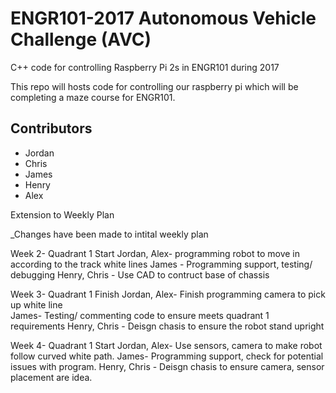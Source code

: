 # ENGR101-2017 Autonomous Vehicle Challenge (AVC)

C++ code for controlling Raspberry Pi 2s in ENGR101 during 2017

This repo will hosts code for controlling our raspberry pi which will be completing a maze course for ENGR101.

## Contributors
- Jordan
- Chris
- James
- Henry
- Alex


Extension to Weekly Plan

_Changes have been made to intital weekly plan

Week 2- Quadrant 1 Start 
	Jordan, Alex- programming robot to move in according to the track white lines
	James - Programming support, testing/ debugging
	Henry, Chris - Use CAD to contruct base of chassis


Week 3- Quadrant 1 Finish 
	Jordan, Alex- Finish programming camera to pick up white line  
	James- Testing/ commenting code to ensure meets quadrant 1 requirements
	Henry, Chris - Deisgn chasis to ensure the robot stand upright


Week 4- Quadrant 1 Start
	Jordan, Alex- Use sensors, camera to make robot follow curved white path.
	James- Programming support, check for potential issues with program. 
	Henry, Chris - Deisgn chasis to ensure camera, sensor placement are idea.
